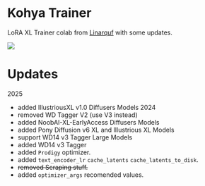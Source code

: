 # Kohya Trainer 
LoRA XL Trainer colab from [Linarquf](https://github.com/Linaqruf/kohya-trainer) with some updates. 

[![](https://img.shields.io/static/v1?message=Open%20in%20Colab&logo=googlecolab&labelColor=5c5c5c&color=0f80c1&label=%20&style=for-the-badge)](https://colab.research.google.com/github/DEX-1101/kohya-trainer/blob/main/kohya_LoRA_trainer_XL_v1.ipynb)

# Updates
2025
- added IllustriousXL v1.0 Diffusers Models
2024
- removed WD Tagger V2 (use V3 instead)
- added NoobAI-XL-EarlyAccess Diffusers Models
- added Pony Diffusion v6 XL and Illustrious XL Models
- support WD14 v3 Tagger Large Models 
- added WD14 v3 Tagger
- added `Prodigy` optimizer.
- added `text_encoder_lr` `cache_latents` `cache_latents_to_disk`.
- ~~removed Scraping stuff.~~
- added `optimizer_args` recomended values.

